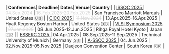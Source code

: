 
<style>
/* CSS for the table */
table {
  width: 100%;
  max-width: 100%;
  overflow-x: auto; /* Enable horizontal scrolling when the table exceeds the screen width */
  display: block; /* Ensure the table is displayed as a block element */
}
th, td {
  padding: 8px; /* Add padding to the table cells for better readability */
  text-align: left; /* Adjust text alignment as needed */
}
</style>

| <i class='fa-solid fa-microchip fa-xl'></i> **Conferences**| <i class='fa-solid fa-clock fa-lg'></i> **Deadline**| <i class='fa-solid fa-calendar-days fa-lg'></i> **Dates**| <i class='fa-solid fa-hotel fa-lg'></i> **Venue**| <i class='fa-solid fa-location-dot fa-lg'></i> **Country** | 
| <a href='https://www.isscc.org' target=_blank> ISSCC 2025 </a> | <span style='color: #d3d3d3; text-decoration: line-through;'>04.Sep.2024</span> | <span style='color: #d3d3d3; text-decoration: line-through;'>16.Feb.2025-</span><span style='color: #d3d3d3; text-decoration: line-through;'>20.Feb.2025</span> | San Francisco Marriott Marquis | United States <span class='emoji'>🇺🇸</span> | 
 | <a href='https://www.ieee-cicc.org' target=_blank> CICC 2025 </a> | <span style='color: #d3d3d3; text-decoration: line-through;'>11.Nov.2024</span> | 13.Apr.2025-16.Apr.2025 | Hyatt Regency Boston Harbor | United States <span class='emoji'>🇺🇸</span> | 
 | <a href='https://www.vlsisymposium.org' target=_blank> VLSI Symposium 2025 </a> | <span style='color: #d3d3d3; text-decoration: line-through;'>27.Jan.2025</span> | 08.Jun.2025-12.Jun.2025 | Rihga Royal Hotel Kyoto | Japan <span class='emoji'>🇯🇵</span> | 
 | <a href='https://www.esserc2025.org' target=_blank> ESSERC 2025 </a> | 04.Apr.2025 | 08.Sep.2025-11.Sep.2025 | Technical University of Munich | Germany <span class='emoji'>🇩🇪</span> | 
 | <a href='https://a-sscc2025.org' target=_blank> A-SSCC 2025 </a> | 04.Jun.2025 | 02.Nov.2025-05.Nov.2025 | Daejeon Convention Center | South Korea <span class='emoji'>🇰🇷</span> | 
 